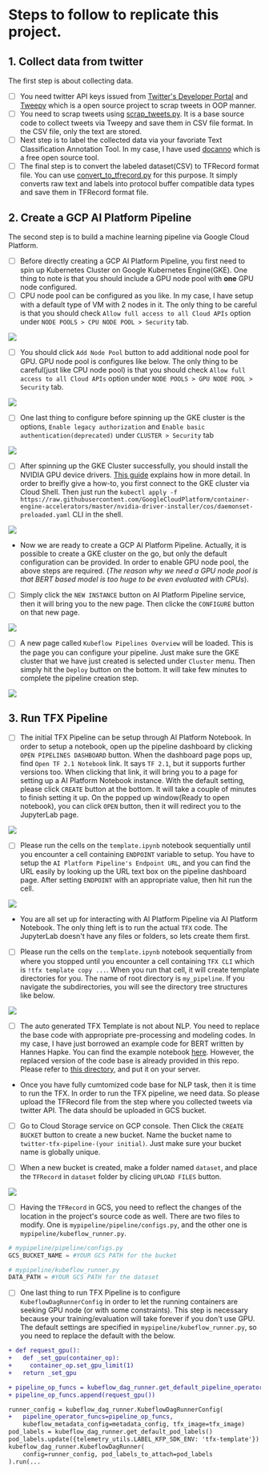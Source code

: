 # Steps to follow to replicate this project.

## 1. Collect data from twitter
The first step is about collecting data.

- [ ] You need twitter API keys issued from [Twitter's Developer Portal](https://developer.twitter.com/en) and [Tweepy](https://www.tweepy.org/) which is a open source project to scrap tweets in OOP manner.
- [ ] You need to scrap tweets using [scrap_tweets.py](https://github.com/deep-diver/personal_newsletter_curation/blob/main/utils/scrap_tweets.py). It is a base source code to collect tweets via Tweepy and save them in CSV file format. In the CSV file, only the text are stored.
- [ ] Next step is to label the collected data via your favoriate Text Classification Annotation Tool. In my case, I have used [docanno](https://github.com/doccano/doccano) which is a free open source tool.
- [ ] The final step is to convert the labeled dataset(CSV) to TFRecord format file. You can use [convert_to_tfrecord.py](https://github.com/deep-diver/personal_newsletter_curation/blob/main/utils/convert_to_tfrecord.py) for this purpose. It simply converts raw text and labels into protocol buffer compatible data types and save them in TFRecord format file.

## 2. Create a GCP AI Platform Pipeline
The second step is to build a machine learning pipeline via Google Cloud Platform.

- [ ] Before directly creating a GCP AI Platform Pipeline, you first need to spin up Kubernetes Cluster on  Google Kubernetes Engine(GKE). One thing to note is that you should include a GPU node pool with **one** GPU node configured. 
- [ ] CPU node pool can be configured as you like. In my case, I have setup with a default type of VM with 2 nodes in it. The only thing to be careful is that you should check `Allow full access to all Cloud APIs` option under `NODE POOLS > CPU NODE POOL > Security` tab.

![](./assets/image/cpu-pool.png)

- [ ] You should click `Add Node Pool` button to add additional node pool for GPU. GPU node pool is configures like below. The only thing to be careful(just like CPU node pool) is that you should check `Allow full access to all Cloud APIs` option under `NODE POOLS > GPU NODE POOL > Security` tab.

![](./assets/image/gpu-pool.png)

- [ ] One last thing to configure before spinning up the GKE cluster is the options, `Enable legacy authorization` and `Enable basic authentication(deprecated)` under `CLUSTER > Security` tab

![](./assets/image/security-option.png)

- [ ] After spinning up the GKE Cluster successfully, you should install the NVIDIA GPU device drivers. [This guide](https://cloud.google.com/kubernetes-engine/docs/how-to/gpus#installing_drivers) explains how in more detail. In order to breifly give a how-to, you first connect to the GKE cluster via Cloud Shell. Then just run the `kubectl apply -f https://raw.githubusercontent.com/GoogleCloudPlatform/container-engine-accelerators/master/nvidia-driver-installer/cos/daemonset-preloaded.yaml` CLI in the shell.

![](./assets/image/nvidia-driver-configuratin.png)

- Now we are ready to create a GCP AI Platform Pipeline. Actually, it is possible to create a GKE cluster on the go, but only the default configuration can be provided. In order to enable GPU node pool, the above steps are required. (*The reason why we need a GPU node pool is that BERT based model is too huge to be even evaluated with CPUs*). 

- [ ] Simply click the `NEW INSTANCE` button on AI Platform Pipeline service, then it will bring you to the new page. Then clicke the `CONFIGURE` button on that new page.

![](./assets/image/ai-platform-pipeline-spinup.png)

- [ ] A new page called `Kubeflow Pipelines Overview` will be loaded. This is the page you can configure your pipeline. Just make sure the GKE cluster that we have just created is selected under `Cluster` menu. Then simply hit the `Deploy` button on the bottom. It will take few minutes to complete the pipeline creation step. 

![](./assets/image/kubeflow-pipeline-spinup.png)

## 3. Run TFX Pipeline

- [ ] The initial TFX Pipeline can be setup through AI Platform Notebook. In order to setup a notebook, open up the pipeline dashboard by clicking `OPEN PIPELINES DASHBOARD` button. When the dashboard page pops up, find `Open TF 2.1 Notebook` link. It says `TF 2.1`, but it supports further versions too. When clicking that link, it will bring you to a page for setting up a AI Platform Notebook instance. With the default setting, please click `CREATE` button at the bottom. It will take a couple of minutes to finish setting it up. On the popped up window(Ready to open notebook), you can click `OPEN` button, then it will redirect you to the JupyterLab page.

![](./assets/image/notebook-connect.png)

- [ ] Please run the cells on the `template.ipynb` notebook sequentially until you encounter a cell containing `ENDPOINT` variable to setup. You have to setup the `AI Platform Pipeline's Endpoint URL`, and you can find the URL easily by looking up the URL text box on the pipeline dashboard page. After setting `ENDPOINT` with an appropriate value, then hit run the cell. 

![](./assets/image/ai-pipeline-url-to-jupyter.png)

- You are all set up for interacting with AI Platform Pipeline via AI Platform Notebook. The only thing left is to run the actual `TFX` code. The JupyterLab doesn't have any files or folders, so lets create them first.

- [ ] Please run the cells on the `template.ipynb` notebook sequentially from where you stopped until you encounter a cell containing `TFX CLI` which is `!tfx template copy ...`. When you run that cell, it will create template directories for you. The name of root directory is `my_pipeline`. If you navigate the subdirectories, you will see the directory tree structures like below.

![](./assets/image/create-tfx-template.png)

- [ ] The auto generated TFX Template is not about NLP. You need to replace the base code with appropriate pre-processing and modeling codes. In my case, I have just borrowed an example code for BERT written by Hannes Hapke. You can find the example notebook [here](https://github.com/tensorflow/workshops/blob/master/blog/TFX_Pipeline_for_Bert_Preprocessing.ipynb). However, the replaced version of the code base is already provided in this repo. Please refer to [this directory](https://github.com/deep-diver/personal_newsletter_curation/tree/main/pipeline/imdb_pipeline), and put it on your server.

- Once you have fully cumtomized code base for NLP task, then it is time to run the TFX. In order to run the TFX pipeline, we need data. So please upload the TFRecord file from the step where you collected tweets via twitter API. The data should be uploaded in GCS bucket. 

- [ ] Go to Cloud Storage service on GCP console. Then Click the `CREATE BUCKET` button to create a new bucket. Name the bucket name to `twitter-tfx-pipeline-(your initial)`. Just make sure your bucket name is globally unique. 

- [ ] When a new bucket is created, make a folder named `dataset`, and place the `TFRecord` in `dataset` folder by clicing `UPLOAD FILES` button.

![](./assets/image/gcs-bucket-creation.png)

- [ ] Having the `TFRecord` in GCS, you need to reflect the changes of the location in the project's source code as well. There are two files to modify. One is `mypipeline/pipeline/configs.py`, and the other one is `mypipeline/kubeflow_runner.py`.

```python
# mypipeline/pipeline/configs.py
GCS_BUCKET_NAME = #YOUR GCS PATH for the bucket

# mypipeline/kubeflow_runner.py
DATA_PATH = #YOUR GCS PATH for the dataset
```

- [ ] One last thing to run TFX Pipeline is to configure `KubeflowDagRunnerConfig` in order to let the running containers are seeking GPU node (or with some constraints). This step is necessary because your training/evaluation will take forever if you don't use GPU. The default settings are specified in `mypipeline/kubeflow_runner.py`, so you need to replace the default with the below.

```diff
+ def request_gpu():
+   def _set_gpu(container_op):
+     container_op.set_gpu_limit(1)
+   return _set_gpu

+ pipeline_op_funcs = kubeflow_dag_runner.get_default_pipeline_operator_funcs()
+ pipeline_op_funcs.append(request_gpu())

runner_config = kubeflow_dag_runner.KubeflowDagRunnerConfig(
+   pipeline_operator_funcs=pipeline_op_funcs, 
    kubeflow_metadata_config=metadata_config, tfx_image=tfx_image)
pod_labels = kubeflow_dag_runner.get_default_pod_labels()
pod_labels.update({telemetry_utils.LABEL_KFP_SDK_ENV: 'tfx-template'})
kubeflow_dag_runner.KubeflowDagRunner(
    config=runner_config, pod_labels_to_attach=pod_labels
).run(...
```